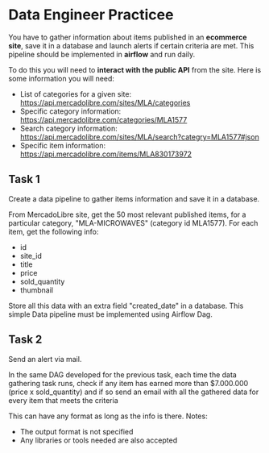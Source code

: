 # Data Engineer Practicee

You have to gather information about items published in an **ecommerce site**, save it in a database and launch alerts if certain criteria are met. This pipeline should be implemented in **airflow** and run daily.

To do this you will need to **interact with the public API** from the site. Here is some information you will need:

* List of categories for a given site: https://api.mercadolibre.com/sites/MLA/categories
* Specific category information: https://api.mercadolibre.com/categories/MLA1577
* Search category information: https://api.mercadolibre.com/sites/MLA/search?categry=MLA1577#json
* Specific item information: https://api.mercadolibre.com/items/MLA830173972

## Task 1

Create a data pipeline to gather items information and save it in a database.

From MercadoLibre site, get the 50 most relevant published items, for a particular category, "MLA-MICROWAVES" (category id MLA1577). For each item, get the following info:

* id
* site_id
* title
* price
* sold_quantity
* thumbnail

Store all this data with an extra field "created_date" in a database. This simple Data pipeline must be implemented using Airflow Dag.

## Task 2

Send an alert via mail.

In the same DAG developed for the previous task, each time the data gathering task runs, check if any item has earned more than $7.000.000 (price x sold_quantity) and if so send an email with all the gathered data for every item that meets the criteria

This can have any format as long as the info is there. Notes:

* The output format is not specified
* Any libraries or tools needed are also accepted